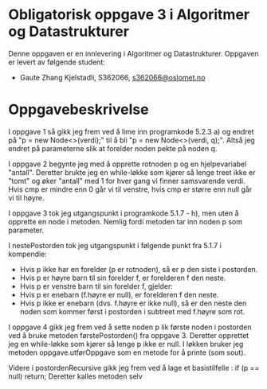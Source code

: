 # Obligatorisk oppgave 3 i Algoritmer og Datastrukturer

Denne oppgaven er en innlevering i Algoritmer og Datastrukturer. 
Oppgaven er levert av følgende student:
* Gaute Zhang Kjelstadli, S362066, s362066@oslomet.no


# Oppgavebeskrivelse

I oppgave 1 så gikk jeg frem ved å lime inn programkode 5.2.3 a) og endret på "p = new Node<>(verdi);" til å bli
"p = new Node<>(verdi, q);". Altså jeg endret på parameterne slik at forelder noden pekte på noden q.

I oppgave 2 begynte jeg med å opprette rotnoden p og en hjelpevariabel "antall". Deretter brukte jeg en while-løkke som
kjører så lenge treet ikke er "tomt" og øker "antall" med 1 for hver gang vi finner samsvarende verdi. Hvis cmp er mindre
enn 0 går vi til venstre, hvis cmp er større enn null går vi til høyre.

I oppgave 3 tok jeg utgangspunkt i programkode 5.1.7 - h), men uten å opprette en node i metoden. Nemlig fordi metoden
tar inn noden p som parameter.

I nestePostorden tok jeg utgangspunkt i følgende punkt fra 5.1.7 i kompendie:

* Hvis p ikke har en forelder (p er rotnoden), så er p den siste i postorden.
* Hvis p er høyre barn til sin forelder f, er forelderen f den neste.
* Hvis p er venstre barn til sin forelder f, gjelder:
* Hvis p er enebarn (f.høyre er null), er forelderen f den neste.
* Hvis p ikke er enebarn (dvs. f.høyre er ikke null), så er den neste den noden som kommer først i postorden i subtreet med f.høyre som rot.

I oppgave 4 gikk jeg frem ved å sette noden p lik første noden i postorden ved å bruke metoden førstePostorden() fra oppgave 3.
Deretter opprettet jeg en while-løkke som kjører så lenge p ikke er null. I løkken bruker jeg metoden oppgave.utførOppgave 
som en metode for å printe (som sout).

Videre i postordenRecursive gikk jeg frem ved å lage et basistilfelle : if (p == null) return;
Deretter kalles metoden selv